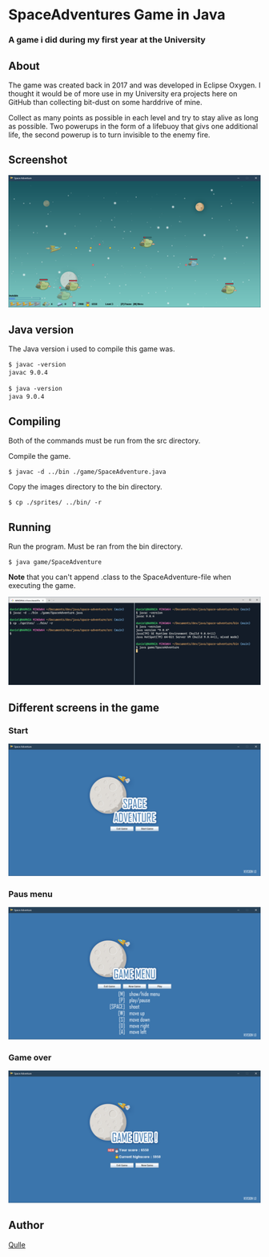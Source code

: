 # SpaceAdventures Game in Java
### A game i did during my first year at the University 

## About
The game was created back in 2017 and was developed in Eclipse Oxygen. I thought it would be of more use in my University era projects here on GitHub than collecting bit-dust on some harddrive of mine.

Collect as many points as possible in each level and try to stay alive as long as possible. Two powerups in the form of a lifebuoy that givs one additional life, the second powerup is to turn invisible to the enemy fire.

## Screenshot
![Screenshot of the game in action](images/game.png?raw=true "Screenshot of the game in action")

## Java version
The Java version i used to compile this game was.
```
$ javac -version
javac 9.0.4

$ java -version
java 9.0.4
```
## Compiling
Both of the commands must be run from the src directory.

Compile the game. 
```
$ javac -d ../bin ./game/SpaceAdventure.java
```

Copy the images directory to the bin directory.
```
$ cp ./sprites/ ../bin/ -r
```

## Running
Run the program. Must be ran from the bin directory.
```
$ java game/SpaceAdventure
```

**Note** that you can't append .class to the SpaceAdventure-file when executing the game.

![Screenshot of the terminal](images/terminal.png?raw=true "Screenshot of the terminal")

## Different screens in the game

### Start
![Screenshot Start screen](images/startscreen.png?raw=true "Screenshot Start screen")

### Paus menu
![Screenshot Paus menu](images/pausmenu.png?raw=true "Screenshot Paus menu")

### Game over
![Screenshot Game over](images/gameover.png?raw=true "Screenshot Game over")

## Author
[Qulle](https://github.com/qulle/)